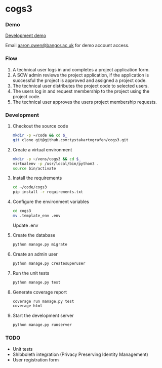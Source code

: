 # cogs3

### Demo

[Development demo](http://147.143.49.105/accounts/login/)

Email aaron.owen@bangor.ac.uk for demo account access.

### Flow

1. A technical user logs in and completes a project application form. 
2. A SCW admin reviews the project application, if the application is successful the project is approved and assigned a project code.
3. The technical user distributes the project code to selected users.
4. The users log in and request membership to the project using the project code.
5. The technical user approves the users project membership requests.


### Development

1. Checkout the source code

	```sh
	mkdir -p ~/code && cd $_
	git clone git@github.com:tystakartografen/cogs3.git
	```

2. Create a virtual environment

	```sh
	mkdir -p ~/vens/cogs3 && cd $_
	virtualenv -p /usr/local/bin/python3 .
	source bin/activate
	```

3. Install the requirements

	```sh
	cd ~/code/cogs3
	pip install -r requirements.txt
	```

4. Configure the environment variables ​

	```sh
	cd cogs3
	mv .template_env .env
	```

	Update .env

6. Create the database

	```sh
	python manage.py migrate
	```

5. Create an admin user

	```sh
	python manage.py createsuperuser
	```

6. Run the unit tests

	```sh
	python manage.py test
	```

7. Generate coverage report

	```sh
	coverage run manage.py test
	coverage html
	```

8. Start the development server

	```sh
	python manage.py runserver
	```


### TODO

- Unit tests
- Shibboleth integration (Privacy Preserving Identity Management)
- User registration form

